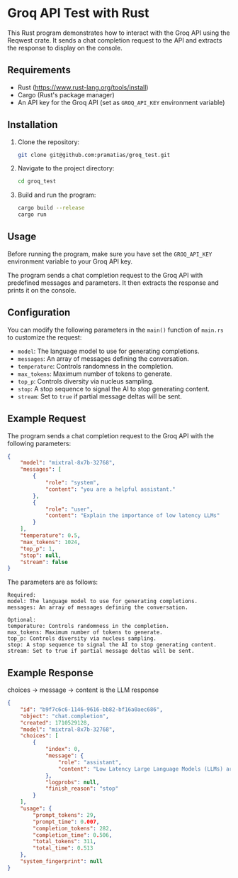 # Groq API Test with Rust

This Rust program demonstrates how to interact with the Groq API using the Reqwest crate. It sends a chat completion request to the API and extracts the response to display on the console.

## Requirements

- Rust (https://www.rust-lang.org/tools/install)
- Cargo (Rust's package manager)
- An API key for the Groq API (set as `GROQ_API_KEY` environment variable)

## Installation

1. Clone the repository:

    ```bash
    git clone git@github.com:pramatias/groq_test.git
    ```

2. Navigate to the project directory:

    ```bash
    cd groq_test
    ```

3. Build and run the program:

    ```bash
    cargo build --release
    cargo run
    ```

## Usage

Before running the program, make sure you have set the `GROQ_API_KEY` environment variable to your Groq API key.

The program sends a chat completion request to the Groq API with predefined messages and parameters. It then extracts the response and prints it on the console.

## Configuration

You can modify the following parameters in the `main()` function of `main.rs` to customize the request:

- `model`: The language model to use for generating completions.
- `messages`: An array of messages defining the conversation.
- `temperature`: Controls randomness in the completion.
- `max_tokens`: Maximum number of tokens to generate.
- `top_p`: Controls diversity via nucleus sampling.
- `stop`: A stop sequence to signal the AI to stop generating content.
- `stream`: Set to `true` if partial message deltas will be sent.

## Example Request

The program sends a chat completion request to the Groq API with the following parameters:

```json
{
    "model": "mixtral-8x7b-32768",
    "messages": [
        {
            "role": "system",
            "content": "you are a helpful assistant."
        },
        {
            "role": "user",
            "content": "Explain the importance of low latency LLMs"
        }
    ],
    "temperature": 0.5,
    "max_tokens": 1024,
    "top_p": 1,
    "stop": null,
    "stream": false
}

```

The parameters are as follows:

    Required:
    model: The language model to use for generating completions.
    messages: An array of messages defining the conversation.
    
    Optional:
    temperature: Controls randomness in the completion.
    max_tokens: Maximum number of tokens to generate.
    top_p: Controls diversity via nucleus sampling.
    stop: A stop sequence to signal the AI to stop generating content.
    stream: Set to true if partial message deltas will be sent.


## Example Response
choices -> message -> content is the LLM response 

```json
{
    "id": "b9f7c6c6-1146-9616-bb82-bf16a0aec686",
    "object": "chat.completion",
    "created": 1710529128,
    "model": "mixtral-8x7b-32768",
    "choices": [
        {
            "index": 0,
            "message": {
                "role": "assistant",
                "content": "Low Latency Large Language Models (LLMs) are critical..."
            },
            "logprobs": null,
            "finish_reason": "stop"
        }
    ],
    "usage": {
        "prompt_tokens": 29,
        "prompt_time": 0.007,
        "completion_tokens": 282,
        "completion_time": 0.506,
        "total_tokens": 311,
        "total_time": 0.513
    },
    "system_fingerprint": null
}

```
